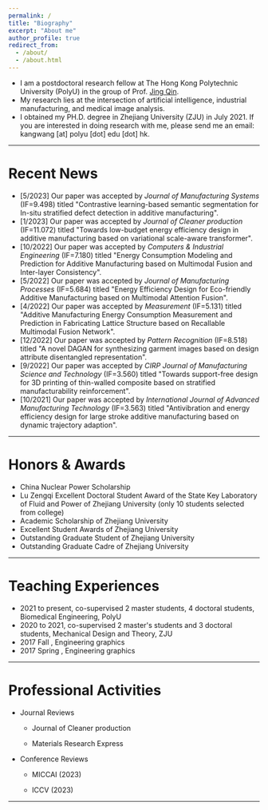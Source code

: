 ```yaml
---
permalink: /
title: "Biography"
excerpt: "About me"
author_profile: true
redirect_from: 
  - /about/
  - /about.html
---
```


- I am a postdoctoral research fellow at The Hong Kong Polytechnic University (PolyU) in the group of Prof. [Jing Qin](https://research.polyu.edu.hk/en/persons/jing-qin).
- My research lies at the intersection of artificial intelligence, industrial manufacturing, and medical image analysis. 
- I obtained my PH.D. degree in Zhejiang University (ZJU) in July 2021. If you are interested in doing research with me, please send me an email: kangwang [at] polyu [dot] edu [dot] hk.

***

Recent News
======
- [5/2023] Our paper was accepted by *Journal of Manufacturing Systems* (IF=9.498) titled "Contrastive learning-based semantic segmentation for In-situ stratified defect detection in additive manufacturing".
- [1/2023] Our paper was accepted by *Journal of Cleaner production* (IF=11.072) titled "Towards low-budget energy efficiency design in additive manufacturing based on variational scale-aware transformer".
- [10/2022] Our paper was accepted by *Computers & Industrial Engineering* (IF=7.180) titled "Energy Consumption Modeling and Prediction for Additive Manufacturing based on Multimodal Fusion and Inter-layer Consistency".
- [5/2022] Our paper was accepted by *Journal of Manufacturing Processes* (IF=5.684) titled "Energy Efficiency Design for Eco-friendly Additive Manufacturing based on Multimodal Attention Fusion".
- [4/2022] Our paper was accepted by *Measurement* (IF=5.131) titled "Additive Manufacturing Energy Consumption Measurement and Prediction in Fabricating Lattice Structure based on Recallable Multimodal Fusion Network".
- [12/2022] Our paper was accepted by *Pattern Recognition* (IF=8.518) titled "A novel DAGAN for synthesizing garment images based on design attribute disentangled representation".
- [9/2022] Our paper was accepted by *CIRP Journal of Manufacturing Science and Technology* (IF=3.560) titled "Towards support-free design for 3D printing of thin-walled composite based on stratified manufacturability reinforcement".
- [10/2021] Our paper was accepted by *International Journal of Advanced Manufacturing Technology* (IF=3.563) titled "Antivibration and energy efficiency design for large stroke additive manufacturing based on dynamic trajectory adaption".

***

Honors & Awards
======
- China Nuclear Power Scholarship
- Lu Zengqi Excellent Doctoral Student Award of the State Key Laboratory of Fluid and Power of Zhejiang University (only 10 students selected from college)
- Academic Scholarship of Zhejiang University
- Excellent Student Awards of Zhejiang University
- Outstanding Graduate Student of Zhejiang University
- Outstanding Graduate Cadre of Zhejiang University

***

Teaching Experiences
======
- 2021 to present, co-supervised 2 master students, 4 doctoral students, Biomedical Engineering, PolyU
- 2020 to 2021, co-supervised 2 master's students and 3 doctoral students, Mechanical Design and Theory, ZJU
- 2017 Fall , Engineering graphics
- 2017 Spring , Engineering graphics

***

Professional Activities
======
- Journal Reviews  
  - Journal of Cleaner production  

  - Materials Research Express  

- Conference Reviews  

  - MICCAI (2023)  

  - ICCV (2023)

***


<script type="text/javascript" id="clustrmaps" src="//clustrmaps.com/map_v2.js?d=QiEmASDE_NzL_f0065Zm6X9uuI_uJhQtg3YM9NlZnOI&cl=ffffff&w=a"></script>
